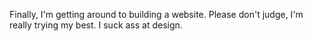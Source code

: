 Finally, I'm getting around to building a website. Please don't judge, I'm really trying my best. I suck ass at design.
